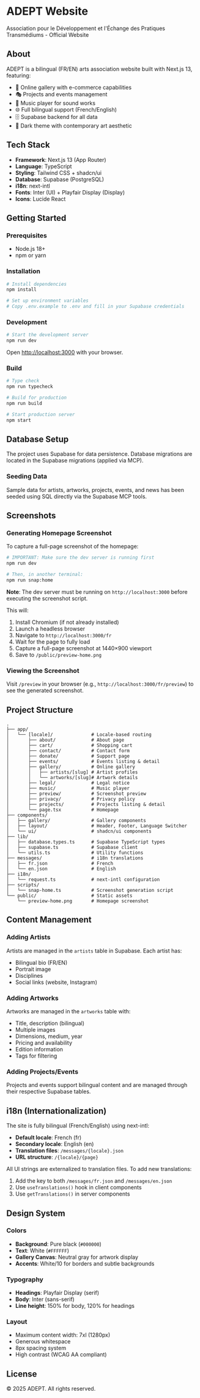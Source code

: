 # ADEPT Website

Association pour le Développement et l'Échange des Pratiques Transmédiums - Official Website

## About

ADEPT is a bilingual (FR/EN) arts association website built with Next.js 13, featuring:

- 🎨 Online gallery with e-commerce capabilities
- 🎭 Projects and events management
- 🎵 Music player for sound works
- 🌐 Full bilingual support (French/English)
- 🗄️ Supabase backend for all data
- 🎨 Dark theme with contemporary art aesthetic

## Tech Stack

- **Framework**: Next.js 13 (App Router)
- **Language**: TypeScript
- **Styling**: Tailwind CSS + shadcn/ui
- **Database**: Supabase (PostgreSQL)
- **i18n**: next-intl
- **Fonts**: Inter (UI) + Playfair Display (Display)
- **Icons**: Lucide React

## Getting Started

### Prerequisites

- Node.js 18+
- npm or yarn

### Installation

```bash
# Install dependencies
npm install

# Set up environment variables
# Copy .env.example to .env and fill in your Supabase credentials
```

### Development

```bash
# Start the development server
npm run dev
```

Open [http://localhost:3000](http://localhost:3000) with your browser.

### Build

```bash
# Type check
npm run typecheck

# Build for production
npm run build

# Start production server
npm start
```

## Database Setup

The project uses Supabase for data persistence. Database migrations are located in the Supabase migrations (applied via MCP).

### Seeding Data

Sample data for artists, artworks, projects, events, and news has been seeded using SQL directly via the Supabase MCP tools.

## Screenshots

### Generating Homepage Screenshot

To capture a full-page screenshot of the homepage:

```bash
# IMPORTANT: Make sure the dev server is running first
npm run dev

# Then, in another terminal:
npm run snap:home
```

**Note**: The dev server must be running on `http://localhost:3000` before executing the screenshot script.

This will:
1. Install Chromium (if not already installed)
2. Launch a headless browser
3. Navigate to `http://localhost:3000/fr`
4. Wait for the page to fully load
5. Capture a full-page screenshot at 1440×900 viewport
6. Save to `/public/preview-home.png`

### Viewing the Screenshot

Visit `/preview` in your browser (e.g., `http://localhost:3000/fr/preview`) to see the generated screenshot.

## Project Structure

```
.
├── app/
│   └── [locale]/              # Locale-based routing
│       ├── about/             # About page
│       ├── cart/              # Shopping cart
│       ├── contact/           # Contact form
│       ├── donate/            # Support page
│       ├── events/            # Events listing & detail
│       ├── gallery/           # Online gallery
│       │   ├── artists/[slug] # Artist profiles
│       │   └── artworks/[slug]# Artwork details
│       ├── legal/             # Legal notice
│       ├── music/             # Music player
│       ├── preview/           # Screenshot preview
│       ├── privacy/           # Privacy policy
│       ├── projects/          # Projects listing & detail
│       └── page.tsx           # Homepage
├── components/
│   ├── gallery/               # Gallery components
│   ├── layout/                # Header, Footer, Language Switcher
│   └── ui/                    # shadcn/ui components
├── lib/
│   ├── database.types.ts      # Supabase TypeScript types
│   ├── supabase.ts            # Supabase client
│   └── utils.ts               # Utility functions
├── messages/                  # i18n translations
│   ├── fr.json                # French
│   └── en.json                # English
├── i18n/
│   └── request.ts             # next-intl configuration
├── scripts/
│   └── snap-home.ts           # Screenshot generation script
└── public/                    # Static assets
    └── preview-home.png       # Homepage screenshot
```

## Content Management

### Adding Artists

Artists are managed in the `artists` table in Supabase. Each artist has:
- Bilingual bio (FR/EN)
- Portrait image
- Disciplines
- Social links (website, Instagram)

### Adding Artworks

Artworks are managed in the `artworks` table with:
- Title, description (bilingual)
- Multiple images
- Dimensions, medium, year
- Pricing and availability
- Edition information
- Tags for filtering

### Adding Projects/Events

Projects and events support bilingual content and are managed through their respective Supabase tables.

## i18n (Internationalization)

The site is fully bilingual (French/English) using next-intl:

- **Default locale**: French (fr)
- **Secondary locale**: English (en)
- **Translation files**: `/messages/{locale}.json`
- **URL structure**: `/{locale}/{page}`

All UI strings are externalized to translation files. To add new translations:

1. Add the key to both `/messages/fr.json` and `/messages/en.json`
2. Use `useTranslations()` hook in client components
3. Use `getTranslations()` in server components

## Design System

### Colors

- **Background**: Pure black (`#000000`)
- **Text**: White (`#FFFFFF`)
- **Gallery Canvas**: Neutral gray for artwork display
- **Accents**: White/10 for borders and subtle backgrounds

### Typography

- **Headings**: Playfair Display (serif)
- **Body**: Inter (sans-serif)
- **Line height**: 150% for body, 120% for headings

### Layout

- Maximum content width: 7xl (1280px)
- Generous whitespace
- 8px spacing system
- High contrast (WCAG AA compliant)

## License

© 2025 ADEPT. All rights reserved.
